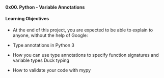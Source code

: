 #### 0x00. Python - Variable Annotations

#### Learning Objectives

* At the end of this project, you are expected to be able to explain to anyone, without the help of Google:


* Type annotations in Python 3

* How you can use type annotations to specify function signatures and variable types
Duck typing

* How to validate your code with mypy
